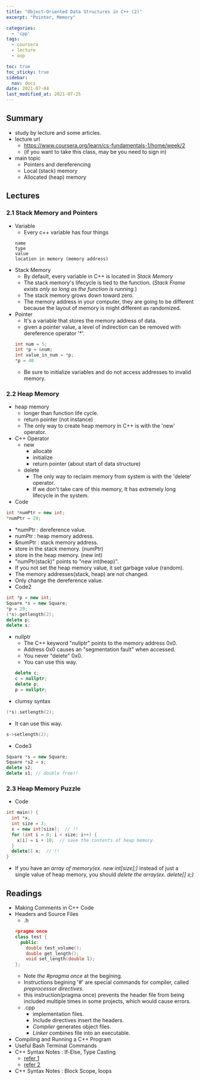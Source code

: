 ```yaml
---
title: "Object-Oriented Data Structures in C++ (2)"
excerpt: "Pointer, Memory"

categories:
  - 'cpp'
tags:
  - coursera
  - lecture
  - oop

toc: true
toc_sticky: true
sidebar:
  nav: docs
date: 2021-07-04
last_modified_at: 2021-07-25
---
```


## Summary

* study by lecture and some articles.
* lecture url
  * https://www.coursera.org/learn/cs-fundamentals-1/home/week/2
  * (if you want to take this class, may be you need to sign in)
* main topic
  * Pointers and dereferencing
  * Local (stack) memory
  * Allocated (heap) memory

## Lectures
### 2.1 Stack Memory and Pointers

* Variable
  * Every c++ variable has four things
  ```
  name
  type
  value
  location in memory (memory address)
  ```
* Stack Memory
  * By default, every variable in C++ is located in *Stack Memory*
  * The stack memory's lifecycle is tied to the function. (*Stack Frame exists only so long as the function is running.*)
  * The stack memory grows down toward zero.
  * The memory address in your computer, they are going to be different because the layout of memory is might different as randomized.
* Pointer
  * It's a variable that stores the memory address of data.
  * given a pointer value, a level of indirection can be removed with dereference operator '*'.
  ```cpp
  int num = 5;
  int *p = &num;
  int value_in_num = *p;
  *p = 40
  ```
  *  Be sure to initialize variables and do not access addresses to invalid memory.

### 2.2 Heap Memory

* heap memory
  * longer than function life cycle.
  * return pointer (not instance)
  * The only way to create heap memory in C++ is with the 'new' operator.
* C++ Operator 
  * new
    * allocate
    * initialize
    * return pointer (about start of data structure)
  * delete 
    * The only way to reclaim memory from system is with the 'delete' operator.
    * If we don't take care of this memory, It has extremely long lifecycle in the system.
* Code
```cpp
int *numPtr = new int;
*numPtr = 29;
```
  * *numPtr : dereference value.
  * numPtr : heap memory address.
  * &numPtr : stack memory address.
  * store in the stack memory. (numPtr)
  * store in the heap memory. (new int)
  * "numPtr(stack)" points to "new int(heap)".
  * If you not set the heap memory value, it set garbage value (random).
  * The memory addresses(stack, heap) are not changed.
  * Only change the dereference value.
* Code2
```cpp
int *p = new int;
Square *s = new Square;
*p = 29;
(*s).getlength(2);
delete p;
delete s;
```
  * nullptr 
    * The C++ keyword "nullptr" points to the memory address 0x0.
    * Address 0x0 causes an "segmentation fault" when accessed. 
    * You never "delete" 0x0.
    * You can use this way.
    ```cpp
    delete c;
    c = nullptr;
    delete p;
    p = nullptr;
    ```
  * clumsy syntax
  ```cpp
  (*s).setlength(2);
  ```
  * It can use this way.
  ```cpp
  s->setlength(2);
  ```
* Code3
```cpp
Square *s = new Square;
Square *s2 = s;
delete s2;
delete s1; // double free!!
```

### 2.3 Heap Memory Puzzle

* Code
```cpp
int main() {
  int *x;
  int size = 3;
  x = new int[size];  // !!
  for (int i = 0; i < size; i++) {
    x[i] = i + 10;  // save the contents of heap memory.
  }
  delete[] x;  // !! 
}
```
  * If you have an *array of memory(ex. new int[size];)* instead of just a single value of heap memory, 
  you should *delete the array(ex. delete[] x;)*

## Readings

* Making Comments in C++ Code
* Headers and Source Files
  * .h 
  ```c++
  #pragme once
  class test {
    public:
      double test_volume();
      double get_length();
      void set_length(double l);
  };
  ```
    * Note *the #pragma once* at the begining.
    * Instructions begining '#' are special commands for compiler, called *preprocessor directives*.
    * this instruction(pragma once) prevents the header file from being included multiple times in some projects, which would cause errors.
  * .cpp
    * implementation files.
    * Include directives insert the headers.
    * *Compiler* generates object files.
    * *Linker* combines file into an executable.
* Compiling and Running a C++ Program    
* Useful Bash Terminal Commands
* C++ Syntax Notes : If-Else, Type Casting 
  * [refer 1](http://www.cplusplus.com/doc/tutorial/typecasting/)
  * [refer 2](https://en.cppreference.com/w/cpp/language/implicit_conversion)
* C++ Syntax Notes : Block Scope, loops
